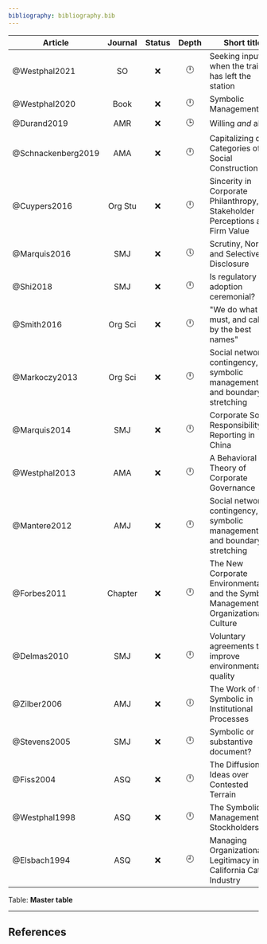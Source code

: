 ```yaml
---
bibliography: bibliography.bib
---
```




Article                 |Journal| Status    | Depth     | Short title
---------               | :-:   | :-:       | :-:       | ---------------
@Westphal2021           | SO    | :x:       | :clock12: | Seeking input when the train has left the station
@Westphal2020           | Book  | :x:       | :clock12: | Symbolic Management
@Durand2019             | AMR   | :x:       | :clock3:  | Willing *and* able
@Schnackenberg2019      | AMA   | :x:       | :clock12: | Capitalizing on Categories of Social Construction
@Cuypers2016            |Org Stu| :x:       | :clock12: | Sincerity in Corporate Philanthropy, Stakeholder Perceptions and Firm Value
@Marquis2016            | SMJ   | :x:       | :clock5:  | Scrutiny, Norms, and Selective Disclosure
@Shi2018                | SMJ   | :x:       | :clock12: | Is regulatory adoption ceremonial?
@Smith2016              |Org Sci| :x:       | :clock12: | "We do what we must, and call it by the best names"
@Markoczy2013           |Org Sci| :x:       | :clock12: | Social network contingency, symbolic management, and boundary stretching
@Marquis2014            | SMJ   | :x:       | :clock12: | Corporate Social Responsibility Reporting in China
@Westphal2013           | AMA   | :x:       | :clock12: | A Behavioral Theory of Corporate Governance
@Mantere2012            | AMJ   | :x:       | :clock12: | Social network contingency, symbolic management, and boundary stretching 
@Forbes2011             |Chapter| :x:       | :clock12: | The New Corporate Environmentalism and the Symbolic Management of Organizational Culture
@Delmas2010             | SMJ   | :x:       | :clock12: | Voluntary agreements to improve environmental quality
@Zilber2006             | AMJ   | :x:       | :clock6:  | The Work of the Symbolic in Institutional Processes
@Stevens2005            | SMJ   | :x:       | :clock12: | Symbolic or substantive document?
@Fiss2004               | ASQ   | :x:       | :clock12: | The Diffusion of Ideas over Contested Terrain
@Westphal1998           | ASQ   | :x:       | :clock12: | The Symbolic Management of Stockholders
@Elsbach1994            | ASQ   | :x:       | :clock9:  | Managing Organizational Legitimacy in the California Cattle Industry
Table: **Master table**

---

## References